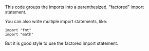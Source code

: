 


This code groups the imports into a parenthesized, "factored" import statement.

You can also write multiple import statements, like:

	import "fmt"
	import "math"

But it is good style to use the factored import statement.

